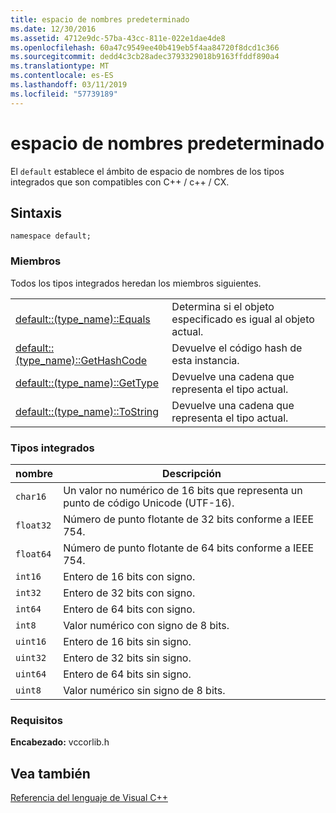 ```yaml
---
title: espacio de nombres predeterminado
ms.date: 12/30/2016
ms.assetid: 4712e9dc-57ba-43cc-811e-022e1dae4de8
ms.openlocfilehash: 60a47c9549ee40b419eb5f4aa84720f8dcd1c366
ms.sourcegitcommit: dedd4c3cb28adec3793329018b9163ffddf890a4
ms.translationtype: MT
ms.contentlocale: es-ES
ms.lasthandoff: 03/11/2019
ms.locfileid: "57739189"
---
```

# <a name="default-namespace"></a>espacio de nombres predeterminado

El `default` establece el ámbito de espacio de nombres de los tipos integrados que son compatibles con C++ / c++ / CX.

## <a name="syntax"></a>Sintaxis

```
namespace default;
```

### <a name="members"></a>Miembros

Todos los tipos integrados heredan los miembros siguientes.

|||
|-|-|
|[default::(type_name)::Equals](../cppcx/default-type-name-equals-method.md)|Determina si el objeto especificado es igual al objeto actual.|
|[default::(type_name)::GetHashCode](../cppcx/default-type-name-gethashcode-method.md)|Devuelve el código hash de esta instancia.|
|[default::(type_name)::GetType](../cppcx/default-type-name-gettype-method.md)|Devuelve una cadena que representa el tipo actual.|
|[default::(type_name)::ToString](../cppcx/default-type-name-tostring-method.md)|Devuelve una cadena que representa el tipo actual.|

### <a name="built-in-types"></a>Tipos integrados

|nombre|Descripción|
|----------|-----------------|
|`char16`|Un valor no numérico de 16 bits que representa un punto de código Unicode (UTF-16).|
|`float32`|Número de punto flotante de 32 bits conforme a IEEE 754.|
|`float64`|Número de punto flotante de 64 bits conforme a IEEE 754.|
|`int16`|Entero de 16 bits con signo.|
|`int32`|Entero de 32 bits con signo.|
|`int64`|Entero de 64 bits con signo.|
|`int8`|Valor numérico con signo de 8 bits.|
|`uint16`|Entero de 16 bits sin signo.|
|`uint32`|Entero de 32 bits sin signo.|
|`uint64`|Entero de 64 bits sin signo.|
|`uint8`|Valor numérico sin signo de 8 bits.|

### <a name="requirements"></a>Requisitos

**Encabezado:** vccorlib.h

## <a name="see-also"></a>Vea también

[Referencia del lenguaje de Visual C++](../cppcx/visual-c-language-reference-c-cx.md)
